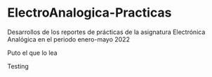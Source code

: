 # ElectroAnalogica-Practicas
Desarrollos de los reportes de prácticas de la asignatura Electrónica Analógica en el periodo enero-mayo 2022

Puto el que lo lea

Testing

